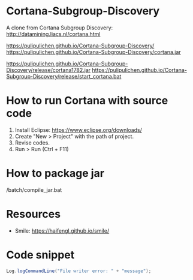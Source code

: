# Cortana-Subgroup-Discovery
A clone from Cortana Subgroup Discovery: http://datamining.liacs.nl/cortana.html

https://pulipulichen.github.io/Cortana-Subgroup-Discovery/
https://pulipulichen.github.io/Cortana-Subgroup-Discovery/cortana.jar

https://pulipulichen.github.io/Cortana-Subgroup-Discovery/release/cortana1782.jar
https://pulipulichen.github.io/Cortana-Subgroup-Discovery/release/start_cortana.bat

# How to run Cortana with source code

1. Install Eclipse: https://www.eclipse.org/downloads/
2. Create "New > Project" with the path of project.
3. Revise codes.
4. Run > Run (Ctrl + F11)

# How to package jar

/batch/compile_jar.bat

# Resources
* Smile: https://haifengl.github.io/smile/

# Code snippet
````java
Log.logCommandLine("File writer error: " + "message");
````